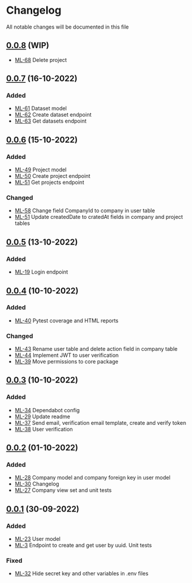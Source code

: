 # Changelog

All notable changes will be documented in this file

## [0.0.8](https://github.com/pablobascunana/youml-manager/compare/90712cb...develop) (WIP)

* [ML-68](https://youml.atlassian.net/browse/ML-68) Delete project


## [0.0.7](https://github.com/pablobascunana/youml-manager/compare/cd3a3b9...90712cb) (16-10-2022)

### Added
* [ML-61](https://youml.atlassian.net/browse/ML-61) Dataset model
* [ML-62](https://youml.atlassian.net/browse/ML-62) Create dataset endpoint
* [ML-63](https://youml.atlassian.net/browse/ML-63) Get datasets endpoint


## [0.0.6](https://github.com/pablobascunana/youml-manager/compare/34864f4...cd3a3b9) (15-10-2022)

### Added
* [ML-49](https://youml.atlassian.net/browse/ML-49) Project model
* [ML-50](https://youml.atlassian.net/browse/ML-50) Create project endpoint
* [ML-51](https://youml.atlassian.net/browse/ML-51) Get projects endpoint


### Changed
* [ML-58](https://youml.atlassian.net/browse/ML-58) Change field CompanyId to company in user table
* [ML-51](https://youml.atlassian.net/browse/ML-51) Update createdDate to cratedAt fields in company and project tables


## [0.0.5](https://github.com/pablobascunana/youml-manager/compare/fdf8a8d...34864f4) (13-10-2022)

### Added
* [ML-19](https://youml.atlassian.net/browse/ML-19) Login endpoint

## [0.0.4](https://github.com/pablobascunana/youml-manager/compare/3b365b1...fdf8a8d) (10-10-2022)

### Added
* [ML-40](https://youml.atlassian.net/browse/ML-40) Pytest coverage and HTML reports

### Changed
* [ML-43](https://youml.atlassian.net/browse/ML-43) Rename user table and delete action field in company table
* [ML-44](https://youml.atlassian.net/browse/ML-44) Implement JWT to user verification
* [ML-39](https://youml.atlassian.net/browse/ML-39) Move permissions to core package

## [0.0.3](https://github.com/pablobascunana/youml-manager/compare/fee5783...3b365b1) (10-10-2022)

### Added
* [ML-34](https://youml.atlassian.net/browse/ML-34) Dependabot config
* [ML-29](https://youml.atlassian.net/browse/ML-29) Update readme
* [ML-37](https://youml.atlassian.net/browse/ML-37) Send email, verification email template, create and verify token
* [ML-38](https://youml.atlassian.net/browse/ML-38) User verification

## [0.0.2](https://github.com/pablobascunana/youml-manager/compare/d34ac30...fee5783) (01-10-2022)

### Added
* [ML-28](https://youml.atlassian.net/browse/ML-28) Company model and company foreign key in user model
* [ML-30](https://youml.atlassian.net/browse/ML-30) Changelog
* [ML-27](https://youml.atlassian.net/browse/ML-27) Company view set and unit tests

## [0.0.1](https://github.com/pablobascunana/youml-manager/compare/c607e63...d34ac30) (30-09-2022)

### Added
* [ML-23](https://youml.atlassian.net/browse/ML-23) User model
* [ML-3](https://youml.atlassian.net/browse/ML-3) Endpoint to create and get user by uuid. Unit tests

### Fixed
* [ML-32](https://youml.atlassian.net/browse/ML-32) Hide secret key and other variables in .env files
